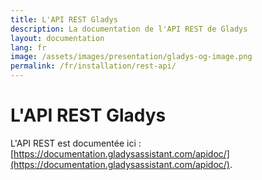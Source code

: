 ```yaml
---
title: L'API REST Gladys
description: La documentation de l'API REST de Gladys 
layout: documentation
lang: fr
image: /assets/images/presentation/gladys-og-image.png
permalink: /fr/installation/rest-api/
---
```


# L'API REST Gladys 

L'API REST est documentée ici : [https://documentation.gladysassistant.com/apidoc/](https://documentation.gladysassistant.com/apidoc/).